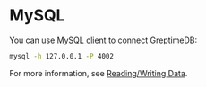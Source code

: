 # MySQL

You can use [MySQL client](https://dev.mysql.com/downloads/mysql/) to connect GreptimeDB:

```sh
mysql -h 127.0.0.1 -P 4002
```

For more information, see [Reading/Writing Data](../reading-writing-data.md).

